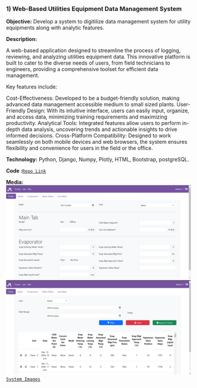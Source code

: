### 1) Web-Based Utilities Equipment Data Management System

**Objective:** Develop a system to digitilize data management system for utility equipments along with analytic features.

**Description:** 

A web-based application designed to streamline the process of logging, reviewing, and analyzing utilities equipment data. This innovative platform is built to cater to the diverse needs of users, from field technicians to engineers, providing a comprehensive toolset for efficient data management.

Key features include:

Cost-Effectiveness: Developed to be a budget-friendly solution, making advanced data management accessible medium to small sized plants.
User-Friendly Design: With its intuitive interface, users can easily input, organize, and access data, minimizing training requirements and maximizing productivity.
Analytical Tools: Integrated features allow users to perform in-depth data analysis, uncovering trends and actionable insights to drive informed decisions.
Cross-Platform Compatibility: Designed to work seamlessly on both mobile devices and web browsers, the system ensures flexibility and convenience for users in the field or the office.

**Technology:** Python, Django, Numpy, Plotly, HTML, Bootstrap, postgreSQL.

**Code :**[`Repo Link`](https://github.com/TvlanS/Web-Based-Utilities-Equipment-Data-Management-System)

**Media:**
![alt text](https://raw.githubusercontent.com/TvlanS/Web-Based-Utilities-Equipment-Data-Management-System/refs/heads/main/Media/1.png)
![alt text](https://github.com/TvlanS/Web-Based-Utilities-Equipment-Data-Management-System/blob/main/Media/2.1.png)
[`System Images`](https://github.com/TvlanS/Web-Based-Utilities-Equipment-Data-Management-System/tree/main/Media)


